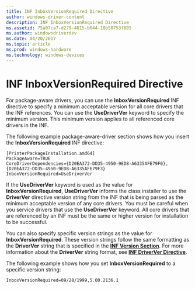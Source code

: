 ```yaml
---
title: INF InboxVersionRequired Directive
author: windows-driver-content
description: INF InboxVersionRequired Directive
ms.assetid: 75a07ca7-d279-4815-b644-10b58753f885
ms.author: windowsdriverdev
ms.date: 04/20/2017
ms.topic: article
ms.prod: windows-hardware
ms.technology: windows-devices
---
```


# INF InboxVersionRequired Directive


For package-aware drivers, you can use the **InboxVersionRequired** INF directive to specify a minimum acceptable version for all core drivers that the INF references. You can use the **UseDriverVer** keyword to specify the minimum version. This minimum version applies to all referenced core drivers in the INF.

The following example package-aware-driver section shows how you insert the **InboxVersionRequired** INF directive:

```
[PrinterPackageInstallation.amd64]
PackageAware=TRUE
CoreDriverDependencies={D20EA372-DD35-4950-9ED8-A6335AFE79F0},{D20EA372-DD35-4950-9ED8-A6335AFE79F3}
InboxVersionRequired=UseDriverVer
```

If the **UseDriverVer** keyword is used as the value for **InboxVersionRequired**, **UseDriverVer** informs the class installer to use the **DriverVer** directive version string from the INF that is being parsed as the minimum acceptable version of any core drivers. You must be careful when you service drivers that use the **UseDriverVer** keyword. All core drivers that are referenced by an INF must be the same or higher version for installation to be successful.

You can also specify specific version strings as the value for **InboxVersionRequired**. These version strings follow the same formatting as the **DriverVer** string that is specified in the [**INF Version Section**](https://msdn.microsoft.com/library/windows/hardware/ff547502). For more information about the **DriverVer** string format, see [**INF DriverVer Directive**](https://msdn.microsoft.com/library/windows/hardware/ff547394).

The following example shows how you set **InboxVersionRequired** to a specific version string:

```
InboxVersionRequired=09/28/1999,5.00.2136.1
```

 

 




